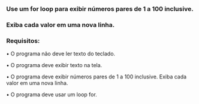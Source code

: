 ### Use um for loop para exibir números pares de 1 a 100 inclusive.
### Exiba cada valor em uma nova linha.

### Requisitos:
•	O programa não deve ler texto do teclado.

•	O programa deve exibir texto na tela.

•	O programa deve exibir números pares de 1 a 100 inclusive. Exiba cada valor em uma nova linha.

•	O programa deve usar um loop for.